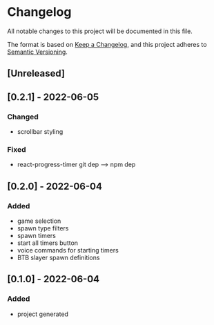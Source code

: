 # Changelog
All notable changes to this project will be documented in this file.

The format is based on [Keep a Changelog](https://keepachangelog.com/en/1.0.0/),
and this project adheres to [Semantic Versioning](https://semver.org/spec/v2.0.0.html).

## [Unreleased]

## [0.2.1] - 2022-06-05
### Changed
- scrollbar styling

### Fixed
- react-progress-timer git dep --> npm dep

## [0.2.0] - 2022-06-04
### Added
- game selection
- spawn type filters
- spawn timers
- start all timers button
- voice commands for starting timers
- BTB slayer spawn definitions

## [0.1.0] - 2022-06-04
### Added
- project generated